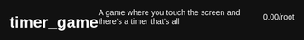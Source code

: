 # timer_game
A game where you touch the screen and there’s a timer that’s all
<!DOCTYPE html>
<html lang="en">
<head>
  <meta charset="UTF-8">
  <title>Touch Timer Game</title>
  <meta name="viewport" content="width=device-width, initial-scale=1.0">
  <style>
    html, body {
      margin: 0;
      height: 100%;
      width: 100%;
      display: flex;
      justify-content: center;
      align-items: center;
      background: #111;
      color: white;
      font-family: Arial, sans-serif;
      user-select: none;
      -webkit-user-select: none;
      -ms-user-select: none;
      -moz-user-select: none;
      overflow: hidden;
    }

    #timer {
      font-size: 6em;
      font-weight: bold;
      text-align: center;
      position: absolute;
      top: 50%;
      left: 50%;
      transform: translate(-50%, -50%);
      transition: transform 0.5s ease;
      user-select: none;
      -webkit-user-select: none;
      -ms-user-select: none;
      -moz-user-select: none;
      pointer-events: none;
    }

    .zoom {
      transform: translate(-50%, -50%) scale(1.5);
    }
  </style>
</head>
<body>
  <div id="timer">0.00</div>

  <script>
    const timerDisplay = document.getElementById("timer");
    let startTime = 0;
    let elapsed = 0;
    let running = false;
    let interval;
    let resetTimeout;
    let finished = false;

    function startTimer() {
      if (!running && !finished) {
        clearTimeout(resetTimeout);
        running = true;
        timerDisplay.classList.remove("zoom");
        startTime = Date.now() - elapsed;
        interval = setInterval(() => {
          elapsed = Date.now() - startTime;
          timerDisplay.textContent = (elapsed / 1000).toFixed(2);
        }, 10);
      }
    }

    function stopTimer() {
      if (running) {
        running = false;
        finished = true;
        clearInterval(interval);
        timerDisplay.classList.add("zoom");

        resetTimeout = setTimeout(() => {
          elapsed = 0;
          timerDisplay.textContent = "0.00";
          timerDisplay.classList.remove("zoom");
          finished = false;
        }, 5000);
      }
    }

    // Mouse and touch support
    document.body.addEventListener("mousedown", startTimer);
    document.body.addEventListener("mouseup", stopTimer);
    document.body.addEventListener("touchstart", startTimer);
    document.body.addEventListener("touchend", stopTimer);

    // Disable right-click menu and selection
    document.body.addEventListener("contextmenu", e => e.preventDefault());
    document.body.addEventListener("selectstart", e => e.preventDefault());
    document.body.addEventListener("dragstart", e => e.preventDefault());
  </script>
</body>
</html>
/root
